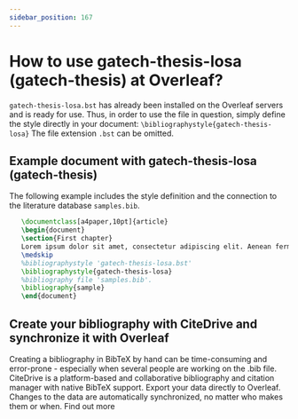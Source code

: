 ```yaml
---
sidebar_position: 167
---
```


# How to use gatech-thesis-losa (gatech-thesis) at Overleaf?
`gatech-thesis-losa.bst` has already been installed on the Overleaf servers and is ready for use. Thus, in order to use the file in question, simply define the style directly in your document: `\bibliographystyle{gatech-thesis-losa}` The file extension `.bst` can be omitted.

## Example document with gatech-thesis-losa (gatech-thesis)
The following example includes the style definition and the connection to the literature database `samples.bib`.
```tex
   \documentclass[a4paper,10pt]{article}
   \begin{document}
   \section{First chapter}
   Lorem ipsum dolor sit amet, consectetur adipiscing elit. Aenean fermentum justo massa, ut maximus mauris sodales et. Aenean vel elit a erat rhoncus pharetra.
   \medskip
   %bibliographystyle 'gatech-thesis-losa.bst'
   \bibliographystyle{gatech-thesis-losa}
   %bibliography file 'samples.bib'.
   \bibliography{sample}
   \end{document}
```

## Create your bibliography with CiteDrive and synchronize it with Overleaf
Creating a bibliography in BibTeX by hand can be time-consuming and error-prone - especially when several people are working on the .bib file. CiteDrive is a platform-based and collaborative bibliography and citation manager with native BibTeX support. Export your data directly to Overleaf. Changes to the data are automatically synchronized, no matter who makes them or when. Find out more